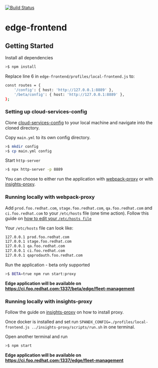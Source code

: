 [![Build Status](https://travis-ci.com/RedHatInsights/edge-frontend.svg?branch=master)](https://travis-ci.com/RedHatInsights/edge-frontend)

# edge-frontend

## Getting Started

Install all dependencies

```bash
>$ npm install
```

Replace line 6 in `edge-frontend/profiles/local-frontend.js` to:

```bash
const routes = {
    '/config': { host: 'http://127.0.0.1:8889' },
    '/beta/config': { host: 'http://127.0.0.1:8889' },
};
```

### Setting up cloud-services-config

Clone [cloud-services-config](https://github.com/RedHatInsights/cloud-services-config) to your local machine and navigate into the cloned directory.

Copy `main.yml` to its own config directory.

```bash
>$ mkdir config
>$ cp main.yml config
```

Start `http-server`
```bash
>$ npx http-server -p 8889
```

You can choose to either run the application with [webpack-proxy](#running-locally-with-webpack-proxy) or with [insights-proxy](#running-locally-with-insights-proxy).

### Running locally with webpack-proxy

Add `prod.foo.redhat.com`, `stage.foo.redhat.com`, `qa.foo.redhat.com` and  `ci.foo.redhat.com` to your `/etc/hosts` file (one time action). Follow this guide on [how to edit your `/etc/hosts file`](https://docs.rackspace.com/support/how-to/modify-your-hosts-file/)

Your `/etc/hosts` file can look like:

```bash
127.0.0.1 prod.foo.redhat.com
127.0.0.1 stage.foo.redhat.com
127.0.0.1 qa.foo.redhat.com
127.0.0.1 ci.foo.redhat.com
127.0.0.1 qaprodauth.foo.redhat.com
```

Run the application - beta only supported
```bash
>$ BETA=true npm run start:proxy
```

**Edge application will be available on https://ci.foo.redhat.com:1337/beta/edge/fleet-management**

### Running locally with insights-proxy

Follow the guide on [insights-proxy](https://github.com/RedHatInsights/insights-proxy) on how to install proxy.

Once docker is installed and set run `SPANDX_CONFIG=./profiles/local-frontend.js ../insights-proxy/scripts/run.sh` in one terminal.

Open another terminal and run

```bash
>$ npm start
```

**Edge application will be available on https://ci.foo.redhat.com:1337/edge/fleet-management**
